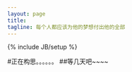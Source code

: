```yaml
---
layout: page
title: 
tagline: 每个人都应该为他的梦想付出他的全部
---
```

{% include JB/setup %}

#正在构思。。。。。。
##等几天吧~~~~

<script type="text/javascript">
(function(){
var url = "http://widget.weibo.com/distribution/comments.php?width=0&url=http%3A%2F%2Fblog.xujialiang.net&fontsize=14&skin=8&ralateuid=1269468853&iframskin=8&dpc=1";
document.write('<iframe id=\"WBCommentFrame\" src=\"' + url + '\" scrolling=\"no\" frameborder=\"0\" style=\"width:100%\"></iframe>');
})();
</script>
<script src="http://tjs.sjs.sinajs.cn/open/widget/js/widget/comment.js" type="text/javascript" charset="utf-8"></script>
<script type="text/javascript">
window.WBComment.init({
    "id": "WBCommentFrame"
});
</script>